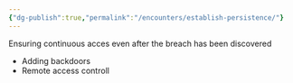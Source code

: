 ```yaml
---
{"dg-publish":true,"permalink":"/encounters/establish-persistence/"}
---
```


Ensuring continuous acces even after the breach has been discovered
- Adding backdoors
- Remote access controll